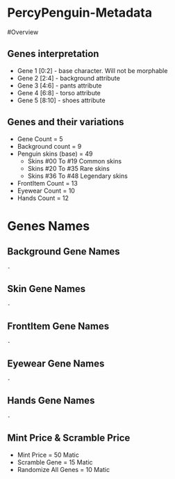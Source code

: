 # PercyPenguin-Metadata
#Overview

## Genes interpretation
- Gene 1 [0:2] - base character. Will not be morphable 
- Gene 2 [2:4] - background attribute
- Gene 3 [4:6] - pants attribute
- Gene 4 [6:8] - torso attribute
- Gene 5 [8:10] - shoes attribute

## Genes and their variations
- Gene Count = 5
- Background count = 9
- Penguin skins (base) = 49
    - Skins #00 To #19 Common skins
    - Skins #20 To #35 Rare skins
    - Skins #36 To #48 Legendary skins
- FrontItem Count = 13
- Eyewear Count = 10
- Hands Count = 12


# Genes Names 
## Background Gene Names
    -

## Skin Gene Names 
    -

## FrontItem Gene Names
    -

## Eyewear Gene Names 
    -

## Hands Gene Names
    -


## Mint Price & Scramble Price
- Mint Price = 50 Matic
- Scramble Gene = 15 Matic
- Randomize All Genes = 10 Matic